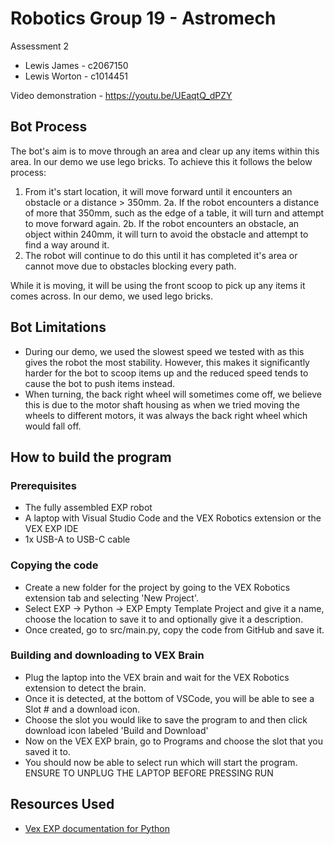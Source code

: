 # Robotics Group 19 - Astromech
Assessment 2

- Lewis James - c2067150
- Lewis Worton - c1014451

Video demonstration - https://youtu.be/UEaqtQ_dPZY

## Bot Process
The bot's aim is to move through an area and clear up any items within this area. In our demo we use lego bricks.
To achieve this it follows the below process:

1. From it's start location, it will move forward until it encounters an obstacle or a distance > 350mm.
2a. If the robot encounters a distance of more that 350mm, such as the edge of a table, it will turn and attempt to move forward again.
2b. If the robot encounters an obstacle, an object within 240mm, it will turn to avoid the obstacle and attempt to find a way around it.
3. The robot will continue to do this until it has completed it's area or cannot move due to obstacles blocking every path.

While it is moving, it will be using the front scoop to pick up any items it comes across. In our demo, we used lego bricks.

## Bot Limitations

- During our demo, we used the slowest speed we tested with as this gives the robot the most stability. However, this makes it significantly harder for the bot to scoop items up and the reduced speed tends to cause the bot to push items instead.
- When turning, the back right wheel will sometimes come off, we believe this is due to the motor shaft housing as when we tried moving the wheels to different motors, it was always the back right wheel which would fall off.

## How to build the program
### Prerequisites
- The fully assembled EXP robot
- A laptop with Visual Studio Code and the VEX Robotics extension or the VEX EXP IDE
- 1x USB-A to USB-C cable

### Copying the code
- Create a new folder for the project by going to the VEX Robotics extension tab and selecting 'New Project'.
- Select EXP -> Python -> EXP Empty Template Project and give it a name, choose the location to save it to and optionally give it a description.
- Once created, go to src/main.py, copy the code from GitHub and save it.

### Building and downloading to VEX Brain
- Plug the laptop into the VEX brain and wait for the VEX Robotics extension to detect the brain.
- Once it is detected, at the bottom of VSCode, you will be able to see a Slot # and a download icon.
- Choose the slot you would like to save the program to and then click download icon labeled 'Build and Download'
- Now on the VEX EXP brain, go to Programs and choose the slot that you saved it to.
- You should now be able to select run which will start the program. ENSURE TO UNPLUG THE LAPTOP BEFORE PRESSING RUN

## Resources Used
- [Vex EXP documentation for Python](https://api.vex.com/exp/home/python/index.html)